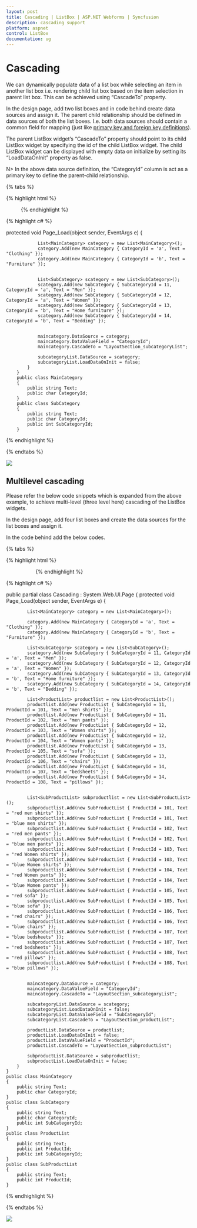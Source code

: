 ```yaml
---
layout: post
title: Cascading | ListBox | ASP.NET Webforms | Syncfusion
description: cascading support 
platform: aspnet
control: ListBox
documentation: ug
---
```


# Cascading 

We can dynamically populate data of a list box while selecting an item in another list box i.e. rendering child list box based on the item selection in parent list box. This can be achieved using “CascadeTo” property.

In the design page, add two list boxes and in code behind create data sources and assign it. The parent child relationship should be defined in data sources of both the list boxes. I.e. both data sources should contain a common field for mapping (just like [primary key and foreign key definitions](https://msdn.microsoft.com/en-IN/library/ms179610.aspx)).

The parent ListBox widget’s “CascadeTo” property should point to its child ListBox widget by specifying the id of the child ListBox widget. The child ListBox widget can be displayed with empty data on initialize by setting its “LoadDataOnInit” property as false.

N> In the above data source definition, the “CategoryId” column is act as a primary key to define the parent-child relationship.


{% tabs %}

{% highlight html %}

<div class="parentlistbox">
        <!--parent listbox element-->
        <ej:ListBox ID="maincategory" runat="server"></ej:ListBox>
    </div>
    <div class="childlistbox">
        <!-- child listbox element-->
        <ej:ListBox ID="subcategoryList" runat="server"></ej:ListBox>
    </div>
    <style>
        .parentlistbox, .childlistbox {
            padding: 10px;
            float: left;
        }
    </style>

{% endhighlight %}

{% highlight c# %}

 protected void Page_Load(object sender, EventArgs e)
            {

                List<MainCategory> category = new List<MainCategory>();
                category.Add(new MainCategory { CategoryId = 'a', Text = "Clothing" });
                category.Add(new MainCategory { CategoryId = 'b', Text = "Furniture" });


                List<SubCategory> scategory = new List<SubCategory>();
                scategory.Add(new SubCategory { SubCategoryId = 11, CategoryId = 'a', Text = "Men" });
                scategory.Add(new SubCategory { SubCategoryId = 12, CategoryId = 'a', Text = "Women" });
                scategory.Add(new SubCategory { SubCategoryId = 13, CategoryId = 'b', Text = "Home furniture" });
                scategory.Add(new SubCategory { SubCategoryId = 14, CategoryId = 'b', Text = "Bedding" });


                maincategory.DataSource = category;
                maincategory.DataValueField = "CategoryId";
                maincategory.CascadeTo = "LayoutSection_subcategoryList";

                subcategoryList.DataSource = scategory;
                subcategoryList.LoadDataOnInit = false;
            }
        }
        public class MainCategory
        {
            public string Text;
            public char CategoryId;
        }
        public class SubCategory
        {
            public string Text;
            public char CategoryId;
            public int SubCategoryId;
        }
   
{% endhighlight %}

{% endtabs %}

![](Cascading_images/Cascading_img1.png)

## Multilevel cascading

Please refer the below code snippets which is expanded from the above example, to achieve multi-level (three level here) cascading of the ListBox widgets.

In the design page, add four list boxes and create the data sources for the list boxes and assign it.

In the code behind add the below codes.

{% tabs %}

{% highlight html %}


<div class="listboxcontrol">
        <!--parent listbox element-->
        <ej:ListBox ID="maincategory" runat="server"></ej:ListBox>
    </div>
    <div class="listboxcontrol">
        <!-- First level child listbox element-->
        <ej:ListBox ID="subcategoryList" runat="server"></ej:ListBox>
    </div>
    <div class="listboxcontrol">
        <!-- second level child listbox element-->
        <ej:ListBox ID="productList" runat="server"></ej:ListBox>
    </div>
    <div class="listboxcontrol">
        <!-- second level child listbox element-->
        <ej:ListBox ID="subproductList" runat="server"></ej:ListBox>
    </div>
    <style>
        .listboxcontrol {
            padding: 10px;
            float: left;
        }
    </style>



{% endhighlight %}

{% highlight c# %}

public partial class Cascading : System.Web.UI.Page
    {
        protected void Page_Load(object sender, EventArgs e)
        {

            List<MainCategory> category = new List<MainCategory>();

            category.Add(new MainCategory { CategoryId = 'a', Text = "Clothing" });
            category.Add(new MainCategory { CategoryId = 'b', Text = "Furniture" });

            List<SubCategory> scategory = new List<SubCategory>();
            scategory.Add(new SubCategory { SubCategoryId = 11, CategoryId = 'a', Text = "Men" });
            scategory.Add(new SubCategory { SubCategoryId = 12, CategoryId = 'a', Text = "Women" });
            scategory.Add(new SubCategory { SubCategoryId = 13, CategoryId = 'b', Text = "Home furniture" });
            scategory.Add(new SubCategory { SubCategoryId = 14, CategoryId = 'b', Text = "Bedding" });

            List<ProductList> productlist = new List<ProductList>();
            productlist.Add(new ProductList { SubCategoryId = 11, ProductId = 101, Text = "men shirts" });
            productlist.Add(new ProductList { SubCategoryId = 11, ProductId = 102, Text = "men pants" });
            productlist.Add(new ProductList { SubCategoryId = 12, ProductId = 103, Text = "Women shirts" });
            productlist.Add(new ProductList { SubCategoryId = 12, ProductId = 104, Text = "Women pants" });
            productlist.Add(new ProductList { SubCategoryId = 13, ProductId = 105, Text = "sofa" });
            productlist.Add(new ProductList { SubCategoryId = 13, ProductId = 106, Text = "chairs" });
            productlist.Add(new ProductList { SubCategoryId = 14, ProductId = 107, Text = "bedsheets" });
            productlist.Add(new ProductList { SubCategoryId = 14, ProductId = 108, Text = "pillows" });


            List<SubProductList> subproductlist = new List<SubProductList>();
            subproductlist.Add(new SubProductList { ProductId = 101, Text = "red men shirts" });
            subproductlist.Add(new SubProductList { ProductId = 101, Text = "blue men shirts" });
            subproductlist.Add(new SubProductList { ProductId = 102, Text = "red men pants" });
            subproductlist.Add(new SubProductList { ProductId = 102, Text = "blue men pants" });
            subproductlist.Add(new SubProductList { ProductId = 103, Text = "red Women shirts" });
            subproductlist.Add(new SubProductList { ProductId = 103, Text = "blue Women shirts" });
            subproductlist.Add(new SubProductList { ProductId = 104, Text = "red Women pants" });
            subproductlist.Add(new SubProductList { ProductId = 104, Text = "blue Women pants" });
            subproductlist.Add(new SubProductList { ProductId = 105, Text = "red sofa" });
            subproductlist.Add(new SubProductList { ProductId = 105, Text = "blue sofa" });
            subproductlist.Add(new SubProductList { ProductId = 106, Text = "red chairs" });
            subproductlist.Add(new SubProductList { ProductId = 106, Text = "blue chairs" });
            subproductlist.Add(new SubProductList { ProductId = 107, Text = "blue bedsheets" });
            subproductlist.Add(new SubProductList { ProductId = 107, Text = "red bedsheets" });
            subproductlist.Add(new SubProductList { ProductId = 108, Text = "red pillows" });
            subproductlist.Add(new SubProductList { ProductId = 108, Text = "blue pillows" });


            maincategory.DataSource = category;
            maincategory.DataValueField = "CategoryId";
            maincategory.CascadeTo = "LayoutSection_subcategoryList";

            subcategoryList.DataSource = scategory;
            subcategoryList.LoadDataOnInit = false;
            subcategoryList.DataValueField = "SubCategoryId";
            subcategoryList.CascadeTo = "LayoutSection_productList";

            productList.DataSource = productlist;
            productList.LoadDataOnInit = false;
            productList.DataValueField = "ProductId";
            productList.CascadeTo = "LayoutSection_subproductList";

            subproductList.DataSource = subproductlist;
            subproductList.LoadDataOnInit = false;
        }
    }
    public class MainCategory
    {
        public string Text;
        public char CategoryId;
    }
    public class SubCategory
    {
        public string Text;
        public char CategoryId;
        public int SubCategoryId;
    }
    public class ProductList
    {
        public string Text;
        public int ProductId;
        public int SubCategoryId;
    }
    public class SubProductList
    {
        public string Text;
        public int ProductId;
    }


{% endhighlight %}

{% endtabs %}


![](Cascading_images\Cascading_img2.png)


